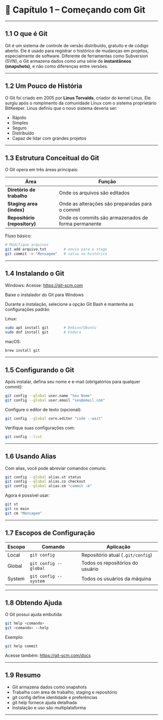 # 📘 Capítulo 1 – Começando com Git

---

## 1.1 O que é Git

Git é um sistema de controle de versão distribuído, gratuito e de código aberto. Ele é usado para registrar o histórico de mudanças em projetos, especialmente de software. Diferente de ferramentas como Subversion (SVN), o Git armazena dados como uma série de **instantâneos (snapshots)**, e não como diferenças entre versões.

---

## 1.2 Um Pouco de História

O Git foi criado em 2005 por **Linus Torvalds**, criador do kernel Linux. Ele surgiu após o rompimento da comunidade Linux com o sistema proprietário BitKeeper. Linus definiu que o novo sistema deveria ser:

- Rápido
- Simples
- Seguro
- Distribuído
- Capaz de lidar com grandes projetos

---

## 1.3 Estrutura Conceitual do Git

O Git opera em três áreas principais:

| Área                    | Função                                                                 |
|-------------------------|------------------------------------------------------------------------|
| **Diretório de trabalho** | Onde os arquivos são editados                                          |
| **Staging area (index)** | Onde as alterações são preparadas para o commit                        |
| **Repositório (repository)** | Onde os commits são armazenados de forma permanente               |

Fluxo básico:
```bash
# Modifique arquivos
git add arquivo.txt        # envia para o stage
git commit -m "Mensagem"   # salva no histórico
```

---

## 1.4 Instalando o Git

Windows:
Acesse: https://git-scm.com

Baixe o instalador do Git para Windows

Durante a instalação, selecione a opção Git Bash e mantenha as configurações padrão

Linux:
```bash
sudo apt install git       # Debian/Ubuntu
sudo dnf install git       # Fedora
```

macOS:
```bash
brew install git
```

---

## 1.5 Configurando o Git

Após instalar, defina seu nome e e-mail (obrigatórios para qualquer commit):
```bash
git config --global user.name "Seu Nome"
git config --global user.email "seu@email.com"
```

Configure o editor de texto (opcional):
```bash
git config --global core.editor "code --wait"
```

Verifique suas configurações com:
```bash
git config --list
```

---

## 1.6 Usando Alias

Com alias, você pode abreviar comandos comuns:
```bash
git config --global alias.st status
git config --global alias.co checkout
git config --global alias.cm "commit -m"
```

Agora é possível usar:
```bash
git st
git co main
git cm "Mensagem"
```

---

## 1.7 Escopos de Configuração

| Escopo     | Comando                  | Aplicação                                 |
|------------|--------------------------|-------------------------------------------|
| Local      | `git config`             | Repositório atual (`.git/config`)         |
| Global     | `git config --global`    | Todos os repositórios do usuário          |
| System     | `git config --system`    | Todos os usuários da máquina              |

---

## 1.8 Obtendo Ajuda

O Git possui ajuda embutida:
```bash
git help <comando>
git <comando> --help
```

Exemplo:
```bash
git help commit
```

Acesse também: https://git-scm.com/docs

---

## 1.9 Resumo

- Git armazena dados como snapshots
- Trabalha com área de trabalho, staging e repositório
- git config define identidade e preferências
- git help fornece ajuda detalhada
- Instalação e uso são multiplataforma

---
